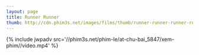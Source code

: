 ```yaml
---
layout: page
title: Runner Runner
thumb: http://cdn.phim3s.net/images/films/thumb/runner-runner-runner-runner-2013.jpg
---
```

{% include jwpadv src='//phim3s.net/phim-le/at-chu-bai_5847/xem-phim//video.mp4' %}